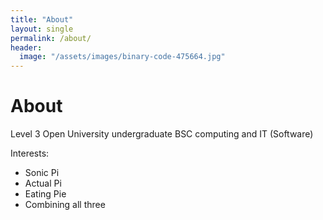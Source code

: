 ```yaml
---
title: "About"
layout: single
permalink: /about/
header:
  image: "/assets/images/binary-code-475664.jpg"
---
```


# About

Level 3 Open University undergraduate BSC computing and IT (Software)

Interests:
* Sonic Pi
* Actual Pi
* Eating Pie
* Combining all three